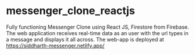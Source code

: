 # messenger_clone_reactjs
Fully functioning Messenger Clone using React JS, Firestore from Firebase. 
The web application receives real-time data as an user with the url types in a message and displays it all across.
The web-app is deployed at https://siddharth-messenger.netlify.app/

